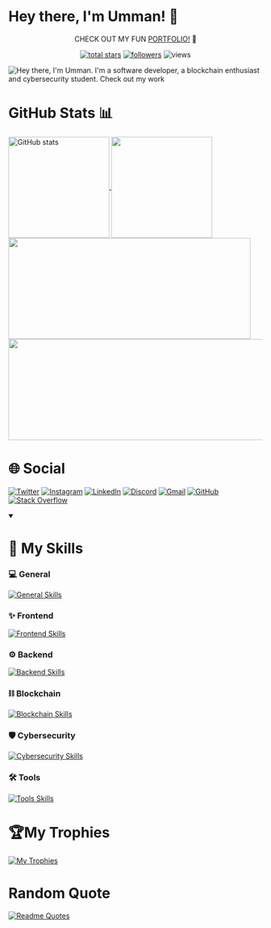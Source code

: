 # Hey there, I'm Umman! 👋

<p align="center" >CHECK OUT MY FUN <a href="https://umman2005.github.io/2D-Game_Portfolio/" >PORTFOLIO!</a> 🤩

<p align="center">
  <a href="https://github.com/UMMAN2005?tab=repositories&sort=stargazers">
    <img alt="total stars" title="Total stars on GitHub" src="https://custom-icon-badges.demolab.com/github/stars/UMMAN2005?color=55960c&style=for-the-badge&labelColor=488207&logo=star"/></a>
  <a href="https://github.com/UMMAN2005?tab=followers">
    <img alt="followers" title="Follow me on Github" src="https://custom-icon-badges.demolab.com/github/followers/UMMAN2005?color=236ad3&labelColor=1155ba&style=for-the-badge&logo=person-add&label=Followers&logoColor=white"/></a>
  <a href="https://github.com/UMMAN2005/Simple-View-Counter" style="text-decoration:none;">
    <img alt="views" title="GitHub profile views" src="https://komarev.com/ghpvc/?username=UMMAN2005&label=VISITORS&style=for-the-badge"/></a>
</p>

![Hey there, I'm Umman. I'm a software developer, a blockchain enthusiast and cybersecurity student. Check out my work](https://github.com/UMMAN2005/CLOUD/blob/main/GitHub.gif)

# GitHub Stats 📊

<a href="https://github.com/anuraghazra/github-readme-stats">
  <img height=200 align="center" src="https://github-readme-stats.vercel.app/api?username=UMMAN2005&show_icons=true&theme=tokyonight" alt="GitHub stats" />
</a>
<a href="https://github.com/anuraghazra/github-readme-stats">
  <img height=200 align="center" src="https://github-readme-stats.vercel.app/api/top-langs/?username=UMMAN2005&layout=compact&theme=tokyonight&langs_count=8&card_width=500" />
</a>
<a href="https://git.io/streak-stats">
  <img height=200 width="480" align="center" src="https://streak-stats.demolab.com/?user=UMMAN2005&theme=tokyonight" />
</a>
<a href="https://github.com/anuraghazra/github-readme-stats">
  <img height=200 width="520" align="center" src="https://github-readme-stats.vercel.app/api/wakatime?username=UMMAN2005&layout=compact&theme=tokyonight" />
</a>

# 🌐 Social

[![Twitter](https://skillicons.dev/icons?i=twitter)](https://twitter.com/UmmanBHOS)
[![Instagram](https://skillicons.dev/icons?i=instagram)](https://www.instagram.com/ummanmmmdv/)
[![LinkedIn](https://skillicons.dev/icons?i=linkedin)](https://www.linkedin.com/in/umman-mammadov-947436277/)
[![Discord](https://skillicons.dev/icons?i=discord)](https://discordapp.com/users/1172790469281972274)
[![Gmail](https://skillicons.dev/icons?i=gmail)](https://mail.google.com/mail/u/?authuser=ummanmemmedov2005@gmail.com)
[![GitHub](https://skillicons.dev/icons?i=github)](https://github.com/UMMAN2005)
[![Stack Overflow](https://skillicons.dev/icons?i=stackoverflow)](https://stackoverflow.com/users/23028334/umman-mammadov)

<details open> 
  <summary><h1>🎯 My Skills</h1></summary>

### 💻 General
[![General Skills](https://skillicons.dev/icons?i=c,cpp,cs,go,rust,py,dart,gtk,md,regex)](https://skillicons.dev)

### ✨ Frontend
[![Frontend Skills](https://skillicons.dev/icons?i=html,css,js,bootstrap,jquery,flutter)](https://skillicons.dev)

### ⚙️ Backend
[![Backend Skills](https://skillicons.dev/icons?i=docker,kubernetes,dotnet,mongodb,npm,yarn,nodejs,express,pug,postgres,mysql,sequelize,firebase)](https://skillicons.dev)

### ⛓️ Blockchain
[![Blockchain Skills](https://skillicons.dev/icons?i=solidity,ipfs)](https://skillicons.dev)

### 🛡️ Cybersecurity
[![Cybersecurity Skills](https://skillicons.dev/icons?i=windows,apple,linux,redhat,debian,ubuntu,kali,bash,powershell)](https://skillicons.dev)

### 🛠️ Tools
[![Tools Skills](https://skillicons.dev/icons?i=git,postman,clion,pycharm,notion,obsidian,sublime,vim,visualstudio,vscode)](https://skillicons.dev)
</details>

# 🏆My Trophies
[![My Trophies](https://github-profile-trophy.vercel.app/?username=UMMAN2005&theme=tokyonight&row=2&column=5&margin-w=15&margin-h=15)](https://github.com/ryo-ma/github-profile-trophy)

# Random Quote
[![Readme Quotes](https://quotes-github-readme.vercel.app/api?type=horizontal&theme=catppuccin_mocha)](https://github.com/piyushsuthar/github-readme-quotes)
